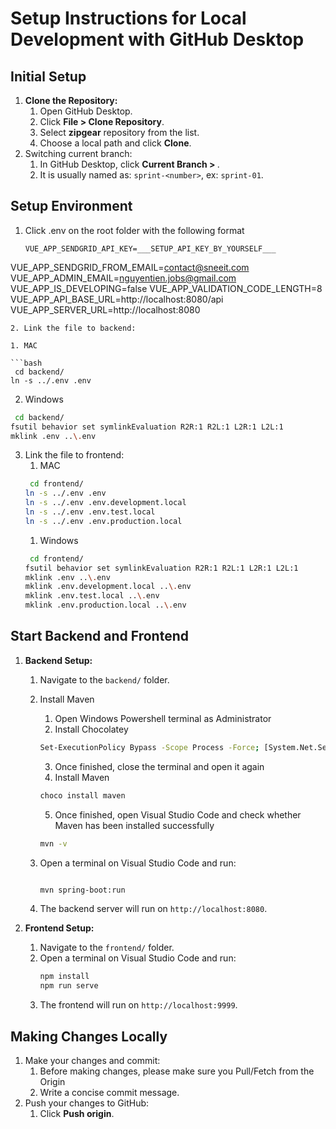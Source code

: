 # Setup Instructions for Local Development with GitHub Desktop

## Initial Setup

1. **Clone the Repository:**
   1. Open GitHub Desktop.
   2. Click **File > Clone Repository**.
   3. Select **zipgear** repository from the list.
   4. Choose a local path and click **Clone**.
2. Switching current branch:
   1. In GitHub Desktop, click **Current Branch > <branch>**.
   2. It is usually named as: `sprint-<number>`, ex: `sprint-01`.

## Setup Environment

1. Click .env on the root folder with the following format
   ```env
   VUE_APP_SENDGRID_API_KEY=___SETUP_API_KEY_BY_YOURSELF___
VUE_APP_SENDGRID_FROM_EMAIL=contact@sneeit.com
VUE_APP_ADMIN_EMAIL=nguyentien.jobs@gmail.com
VUE_APP_IS_DEVELOPING=false
VUE_APP_VALIDATION_CODE_LENGTH=8
VUE_APP_API_BASE_URL=http://localhost:8080/api
VUE_APP_SERVER_URL=http://localhost:8080
   ```
2. Link the file to backend:

   1. MAC

   ```bash
    cd backend/
   ln -s ../.env .env
   ```

   2. Windows

   ```bash
    cd backend/
   fsutil behavior set symlinkEvaluation R2R:1 R2L:1 L2R:1 L2L:1
   mklink .env ..\.env
   ```

3. Link the file to frontend:
   1. MAC
   ```bash
    cd frontend/
   ln -s ../.env .env
   ln -s ../.env .env.development.local
   ln -s ../.env .env.test.local
   ln -s ../.env .env.production.local
   ```
   1. Windows
   ```bash
    cd frontend/
   fsutil behavior set symlinkEvaluation R2R:1 R2L:1 L2R:1 L2L:1
   mklink .env ..\.env
   mklink .env.development.local ..\.env
   mklink .env.test.local ..\.env
   mklink .env.production.local ..\.env
   ```

## Start Backend and Frontend

1. **Backend Setup:**

   1. Navigate to the `backend/` folder.
   2. Install Maven
      1. Open Windows Powershell terminal as Administrator
      2. Install Chocolatey
      ```bash
      Set-ExecutionPolicy Bypass -Scope Process -Force; [System.Net.ServicePointManager]::SecurityProtocol = [System.Net.ServicePointManager]::SecurityProtocol -bor 3072; iex ((New-Object System.Net.WebClient).DownloadString('https://community.chocolatey.org/install.ps1'))
      ```
      3. Once finished, close the terminal and open it again
      4. Install Maven
      ```bash
      choco install maven
      ```
      5. Once finished, open Visual Studio Code and check whether Maven has been installed successfully
      ```bash
      mvn -v
      ```
   3. Open a terminal on Visual Studio Code and run:

      ```bash

      mvn spring-boot:run
      ```

   4. The backend server will run on `http://localhost:8080`.

2. **Frontend Setup:**
   1. Navigate to the `frontend/` folder.
   2. Open a terminal on Visual Studio Code and run:
      ```bash
      npm install
      npm run serve
      ```
   3. The frontend will run on `http://localhost:9999`.

## Making Changes Locally

1. Make your changes and commit:
   1. Before making changes, please make sure you Pull/Fetch from the Origin
   2. Write a concise commit message.
2. Push your changes to GitHub:
   1. Click **Push origin**.
